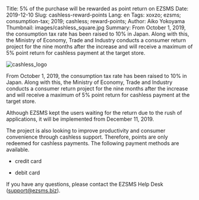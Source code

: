 Title: 5% of the purchase will be rewarded as point return on EZSMS
Date: 2019-12-10
Slug: cashless-reward-points
Lang: en
Tags: xoxzo; ezsms; consumption-tax; 2019; cashless; reward-points; 
Author: Aiko Yokoyama
Thumbnail: images/cashless_square.jpg
Summary: From October 1, 2019, the consumption tax rate has been raised to 10% in Japan. Along with this, the Ministry of Economy, Trade and Industry conducts a consumer return project for the nine months after the increase and will receive a maximum of 5% point return for cashless payment at the target store.


![cashless_logo](/images/cashless_flat.png)

From October 1, 2019, the consumption tax rate has been raised to 10% in Japan. Along with this, the Ministry of Economy, Trade and Industry conducts a consumer return project for the nine months after the increase and will receive a maximum of 5% point return for cashless payment at the target store.

Although EZSMS kept the users waiting for the return due to the rush of applications,  it will be implemented from December 11, 2019.

The project is also looking to improve productivity and consumer convenience through cashless support. Therefore, points are only redeemed for cashless payments. The following payment methods are available.

- credit card

- debit card

If you have any questions, please contact the EZSMS Help Desk (support@ezsms.biz).





